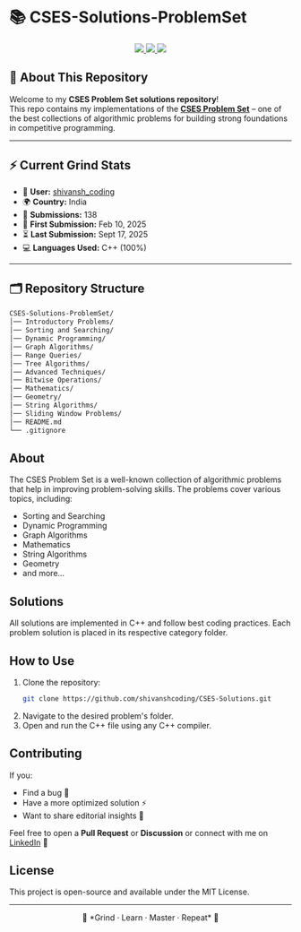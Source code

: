 # 📚 CSES-Solutions-ProblemSet  

<p align="center">
  <a href="https://cses.fi/problemset/">
    <img src="https://img.shields.io/badge/CSES-Problem_Set-FF0000?style=for-the-badge&logoColor=white" />
  </a>
  <a href="https://codeforces.com/profile/shivanshcoding">
    <img src="https://img.shields.io/badge/Codeforces-Expert_1664-1F8ACB?style=for-the-badge&logo=codeforces&logoColor=white" />
  </a>
   <a href="https://leetcode.com/u/shivansh_coding/">
  <img src="https://img.shields.io/badge/LeetCode-760%2B%20Problems%20(1687)-FFA116?style=for-the-badge&logo=leetcode&logoColor=white" />
</a>

</p>

## 📌 About This Repository  
Welcome to my **CSES Problem Set solutions repository**!  
This repo contains my implementations of the **[CSES Problem Set](https://cses.fi/problemset/)** – one of the best collections of algorithmic problems for building strong foundations in competitive programming.  

---

## ⚡ Current Grind Stats  

- 👤 **User:** [shivansh_coding](https://cses.fi/user/312492)  
- 🌍 **Country:** India  
- 📝 **Submissions:** 138  
- 🏁 **First Submission:** Feb 10, 2025  
- ⏳ **Last Submission:** Sept 17, 2025  
- 💻 **Languages Used:** C++ (100%)  

---

## 🗂️ Repository Structure  
```bash
CSES-Solutions-ProblemSet/
│── Introductory Problems/
│── Sorting and Searching/
│── Dynamic Programming/
│── Graph Algorithms/
│── Range Queries/
│── Tree Algorithms/
│── Advanced Techniques/
│── Bitwise Operations/
│── Mathematics/
│── Geometry/
│── String Algorithms/
│── Sliding Window Problems/
│── README.md
└── .gitignore
```

## About
The CSES Problem Set is a well-known collection of algorithmic problems that help in improving problem-solving skills. The problems cover various topics, including:
- Sorting and Searching
- Dynamic Programming
- Graph Algorithms
- Mathematics
- String Algorithms
- Geometry
- and more...

## Solutions
All solutions are implemented in C++ and follow best coding practices. Each problem solution is placed in its respective category folder.

## How to Use
1. Clone the repository:
   ```bash
   git clone https://github.com/shivanshcoding/CSES-Solutions.git
   ```
2. Navigate to the desired problem's folder.
3. Open and run the C++ file using any C++ compiler.

## Contributing
If you:
- Find a bug 🐞
- Have a more optimized solution ⚡
- Want to share editorial insights 📝
  
Feel free to open a **Pull Request** or **Discussion** or connect with me on [LinkedIn](https://www.linkedin.com/in/shivanshranadtu/) 🔗 

## License
This project is open-source and available under the MIT License.

---
<p align="center"> 🚀 *Grind · Learn · Master · Repeat* 🚀 </p>

